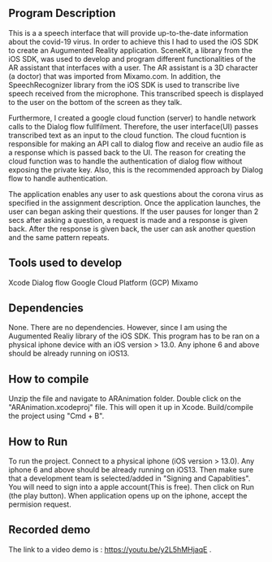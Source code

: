

## Program Description
This is a a speech interface that will provide up-to-the-date information about the covid-19 virus. In order to achieve this I had to used the iOS SDK to create an Augumented Reality application. SceneKit, a library from the iOS SDK,  was used to develop and program different functionalities of the AR assistant that interfaces with a user. The AR assistant is a 3D character (a doctor) that was imported from Mixamo.com. In addition, the SpeechRecognizer library from the iOS SDK is used to transcribe live speech received from the microphone. This transcribed speech is displayed to the user on the bottom of the screen as they talk.

Furthermore, I created a google cloud function (server) to handle network calls to the Dialog flow fullfilment. Therefore, the user interface(UI) passes transcribed text as an input to the cloud function. The cloud fucntion is responsible for making an API call to dialog flow and receive an audio file as a response which is passed back to the UI. The reason for creating the cloud function was to handle the authentication of dialog flow without exposing the private key. Also, this is the recommended approach by Dialog flow to handle authentication.

The application enables any user to ask questions about the corona virus as specified in the assignment description. Once the application launches, the user can began asking their questions. If the user pauses for longer than 2 secs after asking a question, a request is made and a response is given back. After the response is given back, the user can ask another question and the same pattern repeats.

## Tools used to develop
Xcode
Dialog flow
Google Cloud Platform (GCP)
Mixamo


## Dependencies
None. There are no dependencies. However, since I am using the Augumented Realiy library of the iOS SDK. This program has to be ran on a physical iphone device with an iOS version > 13.0.  Any iphone 6 and above should be already running on iOS13.

## How to compile
Unzip the file and navigate to ARAnimation folder. Double click on the "ARAnimation.xcodeproj" file. This will open it up in Xcode. Build/compile the project using "Cmd + B". 

## How to Run
To run the project. Connect to a physical iphone (iOS version > 13.0). Any iphone 6 and above should be already running on iOS13. Then make sure that a development team is selected/added in "Signing and Capablities". You will need to sign into a apple account(This is free). Then click on Run (the play button). When application opens up on the iphone, accept the permision request.

## Recorded demo
The link to a video demo is : https://youtu.be/y2L5hMHjaqE .




